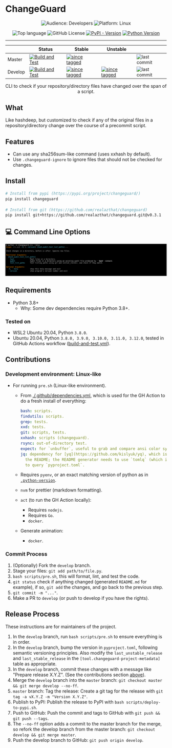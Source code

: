 <!--

WARNING: This file is auto-generated by snipinator. Do not edit directly.
SOURCE: `README.md.jinja2`.

-->
<!--






-->

# ChangeGuard

<div align="center">

<!-- Icons from https://lucide.dev/icons/users -->
<!-- Icons from https://lucide.dev/icons/laptop-minimal -->

![**Audience:** Developers][1] ![**Platform:** Linux][2]

</div>

<div align="center">

![Top language][3] ![GitHub License][4] [![PyPI - Version][5]][6]
[![Python Version][7]][6]

</div>

---

<div align="center">

|         | Status                     | Stable                    | Unstable                  |                    |
| ------- | -------------------------- | ------------------------- | ------------------------- | ------------------ |
| Master  | [![Build and Test][8]][9]  | [![since tagged][10]][11] |                           | ![last commit][12] |
| Develop | [![Build and Test][13]][9] | [![since tagged][14]][15] | [![since tagged][16]][17] | ![last commit][18] |

CLI to check if your repository/directory files have changed over the span of a
script.

</div>

## What

Like hashdeep, but customized to check if any of the original files in a
repository/directory change over the course of a precommit script.

## Features

- Can use any sha256sum-like command (uses xxhash by default).
- Use `.changeguard-ignore` to ignore files that should not be checked for
  changes.

## Install

```bash
# Install from pypi (https://pypi.org/project/changeguard/)
pip install changeguard

# Install from git (https://github.com/realazthat/changeguard)
pip install git+https://github.com/realazthat/changeguard.git@v0.3.1
```

## 💻 Command Line Options

<!---->
<img alt="Output of `python -m changeguard.cli --help`" src="https://raw.githubusercontent.com/realazthat/changeguard/v0.3.1/README.help.generated.svg"/>
<!-- -->

## Requirements

- Python 3.8+
  - Why: Some dev dependencies require Python 3.8+.

### Tested on

- WSL2 Ubuntu 20.04, Python `3.8.0`.
- Ubuntu 20.04, Python `3.8.0, 3.9.0, 3.10.0, 3.11.0, 3.12.0`, tested in GitHub Actions
  workflow ([build-and-test.yml](https://github.com/realazthat/changeguard/blob/v0.3.1/.github/workflows/build-and-test.yml)).

## Contributions

### Development environment: Linux-like

- For running `pre.sh` (Linux-like environment).

  - From [./.github/dependencies.yml](https://github.com/realazthat/changeguard/blob/v0.3.1/.github/dependencies.yml), which is used for
    the GH Action to do a fresh install of everything:

    ```yaml
    bash: scripts.
    findutils: scripts.
    grep: tests.
    xxd: tests.
    git: scripts, tests.
    xxhash: scripts (changeguard).
    rsync: out-of-directory test.
    expect: for `unbuffer`, useful to grab and compare ansi color symbols.
    jq: dependency for [yq](https://github.com/kislyuk/yq), which is used to generate
      the README; the README generator needs to use `tomlq` (which is a part of `yq`)
      to query `pyproject.toml`.

    ```

  - Requires `pyenv`, or an exact matching version of python as in
    [`.python-version`](https://github.com/realazthat/changeguard/blob/v0.3.1/.python-version).
  - `nvm` for prettier (markdown formatting).
  - `act` (to run the GH Action locally):
    - Requires `nodejs`.
    - Requires `Go`.
    - `docker`.
  - Generate animation:
    - `docker`.

### Commit Process

1. (Optionally) Fork the `develop` branch.
2. Stage your files: `git add path/to/file.py`.
3. `bash scripts/pre.sh`, this will format, lint, and test the code.
4. `git status` check if anything changed (generated `README.md` for
   example), if so, `git add` the changes, and go back to the previous step.
5. `git commit -m "..."`.
6. Make a PR to `develop` (or push to develop if you have the rights).

## Release Process

These instructions are for maintainers of the project.

1. In the `develop` branch, run `bash scripts/pre.sh` to ensure
   everything is in order.
2. In the `develop` branch, bump the version in `pyproject.toml`,
   following semantic versioning principles. Also modify the
   `last_unstable_release` and `last_stable_release` in the
   `[tool.changeguard-project-metadata]` table as appropriate.
3. In the `develop` branch, commit these changes with a message like "Prepare
   release X.Y.Z". (See the contributions section [above](#commit-process)).
4. Merge the `develop` branch into the `master` branch:
   `git checkout master && git merge develop --no-ff`.
5. `master` branch: Tag the release: Create a git tag for the release with
   `git tag -a vX.Y.Z -m "Version X.Y.Z"`.
6. Publish to PyPI: Publish the release to PyPI with
   `bash scripts/deploy-to-pypi.sh`.
7. Push to GitHub: Push the commit and tags to GitHub with
   `git push && git push --tags`.
8. The `--no-ff` option adds a commit to the master branch for the merge, so
   refork the develop branch from the master branch:
   `git checkout develop && git merge master`.
9. Push the develop branch to GitHub: `git push origin develop`.

[1]: https://img.shields.io/badge/Audience-Developers-0A1E1E?style=plastic&logo=data:image/svg+xml;base64,PHN2ZyB4bWxucz0iaHR0cDovL3d3dy53My5vcmcvMjAwMC9zdmciIHdpZHRoPSIyNCIgaGVpZ2h0PSIyNCIgdmlld0JveD0iMCAwIDI0IDI0IiBmaWxsPSJub25lIiBzdHJva2U9ImN1cnJlbnRDb2xvciIgc3Ryb2tlLXdpZHRoPSIyIiBzdHJva2UtbGluZWNhcD0icm91bmQiIHN0cm9rZS1saW5lam9pbj0icm91bmQiIGNsYXNzPSJsdWNpZGUgbHVjaWRlLXVzZXJzIj48cGF0aCBkPSJNMTYgMjF2LTJhNCA0IDAgMCAwLTQtNEg2YTQgNCAwIDAgMC00IDR2MiIvPjxjaXJjbGUgY3g9IjkiIGN5PSI3IiByPSI0Ii8+PHBhdGggZD0iTTIyIDIxdi0yYTQgNCAwIDAgMC0zLTMuODciLz48cGF0aCBkPSJNMTYgMy4xM2E0IDQgMCAwIDEgMCA3Ljc1Ii8+PC9zdmc+
[2]: https://img.shields.io/badge/Platform-Linux-0A1E1E?style=plastic&logo=data:image/svg+xml;base64,PHN2ZyB4bWxucz0iaHR0cDovL3d3dy53My5vcmcvMjAwMC9zdmciIHdpZHRoPSIyNCIgaGVpZ2h0PSIyNCIgdmlld0JveD0iMCAwIDI0IDI0IiBmaWxsPSJub25lIiBzdHJva2U9ImN1cnJlbnRDb2xvciIgc3Ryb2tlLXdpZHRoPSIyIiBzdHJva2UtbGluZWNhcD0icm91bmQiIHN0cm9rZS1saW5lam9pbj0icm91bmQiIGNsYXNzPSJsdWNpZGUgbHVjaWRlLWxhcHRvcC1taW5pbWFsIj48cmVjdCB3aWR0aD0iMTgiIGhlaWdodD0iMTIiIHg9IjMiIHk9IjQiIHJ4PSIyIiByeT0iMiIvPjxsaW5lIHgxPSIyIiB4Mj0iMjIiIHkxPSIyMCIgeTI9IjIwIi8+PC9zdmc+
[3]: https://img.shields.io/github/languages/top/realazthat/changeguard.svg?cacheSeconds=28800&style=plastic&color=0A1E1E
[4]: https://img.shields.io/github/license/realazthat/changeguard?style=plastic&color=0A1E1E
[5]: https://img.shields.io/pypi/v/changeguard?style=plastic&color=0A1E1E
[6]: https://pypi.org/project/changeguard/
[7]: https://img.shields.io/pypi/pyversions/changeguard?style=plastic&color=0A1E1E
[8]: https://github.com/realazthat/changeguard/actions/workflows/build-and-test.yml/badge.svg?branch=master&style=plastic
[9]: https://github.com/realazthat/changeguard/actions/workflows/build-and-test.yml?style=plastic
[10]: https://img.shields.io/github/commits-since/realazthat/changeguard/v0.3.1/master?style=plastic
[11]: https://github.com/realazthat/changeguard/compare/v0.3.1...master
[12]: https://img.shields.io/github/last-commit/realazthat/changeguard/master?style=plastic
[13]: https://github.com/realazthat/changeguard/actions/workflows/build-and-test.yml/badge.svg?branch=develop&style=plastic
[14]: https://img.shields.io/github/commits-since/realazthat/changeguard/v0.3.1/develop?style=plastic
[15]: https://github.com/realazthat/changeguard/compare/v0.3.1...develop
[16]: https://img.shields.io/github/commits-since/realazthat/changeguard/v0.3.1/develop?style=plastic
[17]: https://github.com/realazthat/changeguard/compare/v0.3.1...develop
[18]: https://img.shields.io/github/last-commit/realazthat/changeguard/develop?style=plastic
